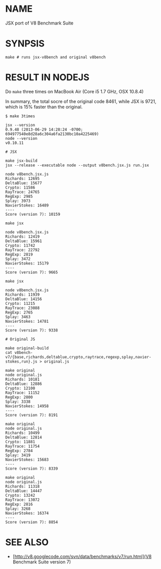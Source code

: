 # NAME

JSX port of V8 Benchmark Suite

# SYNPSIS

	make # runs jsx-v8bench and original v8bench

# RESULT IN NODEJS

Do `make` three times on MacBook Air (Core i5 1.7 GHz, OSX 10.8.4)

In summary, the total socre of the original code 8461, while JSX is 9721, which is 15% faster than the original.

    $ make 3times

    jsx --version
    0.9.48 (2013-06-29 14:28:24 -0700; 694977540e8d28a6c304a6fa2130bc10a4225469)
    node --version
    v0.10.11

    # JSX

    make jsx-build
    jsx --release --executable node --output v8bench.jsx.js run.jsx

    node v8bench.jsx.js
    Richards: 12695
    DeltaBlue: 15677
    Crypto: 11586
    RayTrace: 24765
    RegExp: 2985
    Splay: 3973
    NavierStokes: 16489
    ----
    Score (version 7): 10159

    make jsx

    node v8bench.jsx.js
    Richards: 12419
    DeltaBlue: 15961
    Crypto: 11742
    RayTrace: 22792
    RegExp: 2819
    Splay: 3472
    NavierStokes: 15179
    ----
    Score (version 7): 9665

    make jsx

    node v8bench.jsx.js
    Richards: 11939
    DeltaBlue: 14156
    Crypto: 11215
    RayTrace: 23088
    RegExp: 2765
    Splay: 3463
    NavierStokes: 14781
    ----
    Score (version 7): 9338

    # Original JS

    make original-build
    cat v8bench-v7/{base,richards,deltablue,crypto,raytrace,regexp,splay,navier-stokes,run}.js > original.js

    make original
    node original.js
    Richards: 10181
    DeltaBlue: 12886
    Crypto: 12100
    RayTrace: 11152
    RegExp: 2800
    Splay: 3338
    NavierStokes: 14958
    ----
    Score (version 7): 8191

    make original
    node original.js
    Richards: 10499
    DeltaBlue: 12814
    Crypto: 11881
    RayTrace: 11754
    RegExp: 2784
    Splay: 3419
    NavierStokes: 15683
    ----
    Score (version 7): 8339

    make original
    node original.js
    Richards: 11318
    DeltaBlue: 14447
    Crypto: 13242
    RayTrace: 13072
    RegExp: 2816
    Splay: 3268
    NavierStokes: 16374
    ----
    Score (version 7): 8854

# SEE ALSO

* [http://v8.googlecode.com/svn/data/benchmarks/v7/run.html](V8 Benchmark Suite version 7)
